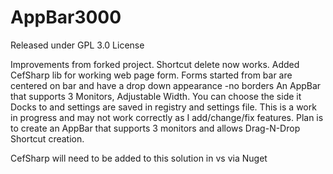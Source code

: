 # AppBar3000
Released under GPL 3.0 License

Improvements from forked project.
Shortcut delete now works.  Added CefSharp lib for working web page form.
Forms started from bar are centered on bar and have a drop down appearance -no borders
An AppBar that supports 3 Monitors, Adjustable Width. You can choose the side it Docks to and settings are saved in registry and settings file.
This is a work in progress and may not work correctly as I add/change/fix features.
Plan is to create an AppBar that supports 3 monitors and allows Drag-N-Drop Shortcut creation.

CefSharp will need to be added to this solution in vs via Nuget


